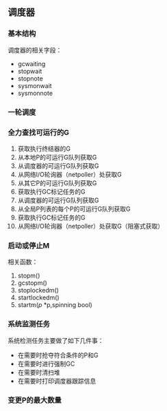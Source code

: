## 调度器
### 基本结构
调度器的相关字段：
* gcwaiting
* stopwait
* stopnote
* sysmonwait
* sysmonnote
### 一轮调度
### 全力查找可运行的G
1. 获取执行终结器的G
2. 从本地P的可运行G队列获取G
3. 从调度器的可运行G队列获取G
4. 从网络I/O轮询器（netpoller）处获取G
5. 从其它P的可运行G队列获取G
6. 获取执行GC标记任务的G
7. 从调度器的可运行G队列获取G
8. 从全局P列表的每个P的可运行G队列获取G
9. 获取执行GC标记任务的G
10. 从网络I/O轮询器（netpoller）处获取G（阻塞式获取）
### 启动或停止M
相关函数：
1. stopm()
2. gcstopm()
3. stoplockedm()
4. startlockedm()
5. startm(_p_ \*p,spinning bool)
### 系统监测任务
系统检测任务主要做了如下几件事：
* 在需要时抢夺符合条件的P和G
* 在需要时进行强制GC
* 在需要时清扫堆
* 在需要时打印调度器跟踪信息
### 变更P的最大数量
